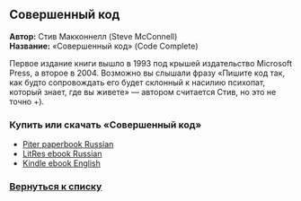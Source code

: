 ## Совершенный код 
**Автор:** Стив Макконнелл (Steve McConnell) <br />
**Название:** «Совершенный код» (Code Complete) <br />

Первое издание книги вышло в 1993 под крышей издательство Microsoft Press, а второе в 2004. Возможно вы слышали фразу «Пишите код так, как будто сопровождать его будет склонный к насилию психопат, который знает, где вы живете» — автором считается Стив, но это не точно +). 

### Купить или скачать «Совершенный код»  
* [Piter paperbook Russian](https://www.piter.com/product/sovershennyy-kod)
* [LitRes ebook Russian](https://www.litres.ru/stiv-makkonnell/sovershennyy-kod-prakticheskoe-rukovodstvo-po-razrabotke-programmnogo-obespecheniya/)
* [Kindle ebook English](https://www.amazon.com/Code-Complete-Developer-Best-Practices-ebook/dp/B00JDMPOSY/ref=mt_kindle)

### [Вернуться к списку](https://github.com/golodnyj/TheBestITBooks)